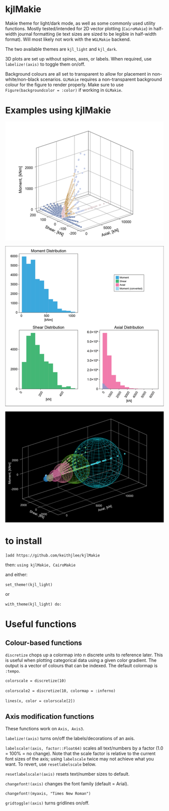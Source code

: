 # kjlMakie

Makie theme for light/dark mode, as well as some commonly used utility functions. Mostly tested/intended for 2D vector plotting (`CairoMakie`) in half-width journal formatting (ie text sizes are sized to be legible in half-width format). Will most likely not work with the `WGLMakie` backend.

The two available themes are `kjl_light` and `kjl_dark`.

3D plots are set up without spines, axes, or labels. When required, use `labelize!(axis)` to toggle them on/off.

Background colours are all set to transparent to allow for placement in non-white/non-black scenarios. `GLMakie` requires a non-transparent background colour for the figure to render properly. Make sure to use `Figure(backgroundcolor = :color)` if working in `GLMakie`.

# Examples using kjlMakie
![3d](examples/PVM_clusters2.png)

![multiaxis](examples/distributions.png)

![darkmode](examples/PVM_dark.png)

# to install

`]add https://github.com/keithjlee/kjlMakie`

then: `using kjlMakie, CairoMakie`

and either:

`set_theme!(kjl_light)`

or 

`with_theme(kjl_light) do:`

# Useful functions
## Colour-based functions
`discretize` chops up a colormap into n discrete units to reference later. This is useful when plotting categorical data using a given color gradient. The output is a vector of colours that can be indexed. The default colormap is `:tempo`.

```
colorscale = discretize(10)

colorscale2 = discretize(10, colormap = :inferno)

lines(x, color = colorscale[2])
```

## Axis modification functions
These functions work on `Axis, Axis3`.

`labelize!(axis)` turns on/off the labels/decorations of an axis.

`labelscale!(axis, factor::Float64)` scales all text/numbers by a factor (1.0 = 100% = no change). Note that the scale factor is relative to the current font sizes of the axis; using `labelscale` twice may not achieve what you want. To revert, use `resetlabelscale` below.

`resetlabelscale!(axis)` resets text/number sizes to default.

`changefont!(axis)` changes the font family (default = Arial).

```
changefont!(myaxis, "Times New Roman")
```

`gridtoggle!(axis)` turns gridlines on/off.
